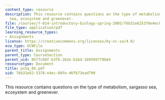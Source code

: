 ```yaml
---
content_type: resource
description: This resource contains questions on the type of metabolism, sargasso
  sea, ecosystem and greenever.
file: /courses/7-014-introductory-biology-spring-2005/76b31e625378e4ec08fed6fb73ead799_ps5q_05.pdf
file_type: application/pdf
learning_resource_types:
- Assignments
license: https://creativecommons.org/licenses/by-nc-sa/4.0/
ocw_type: OCWFile
parent_title: Assignments
parent_type: CourseSection
parent_uid: 0577c68f-b3f6-262e-b1bd-1b9599779b64
resourcetype: Document
title: ps5q_05.pdf
uid: 76b31e62-5378-e4ec-08fe-d6fb73ead799
---
```

This resource contains questions on the type of metabolism, sargasso sea, ecosystem and greenever.